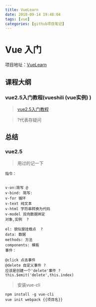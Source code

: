 ```yaml
---
title: VueLearn
date: 2018-09-14 19:48:04
tags: [vue]
categories: [github项目笔记]
---
```


# Vue 入门
项目地址：[VueLearn](https://github.com/DemoorBug/VueLearn)
## 课程大纲
### vue2.5入门教程(vueshili (vue实例) )
>[vue2.5入门教程](https://www.imooc.com/video/16987)

> ?代表存疑问
<!-- more -->

## 总结
### vue2.5
> 用过的记一下

```vue
指令：


v-on:简写 @
v-bind: 简写:
v-for 循环
v-text 纯文本
v-html 字符串转换为代码
v-model 双向数据绑定
对象,实例  ?

el: 貌似是挂载点  ?
data: 数据
methods: 方法
components: 模板
事件：

@click 点击事件
@delete 自定义事件 ?
应该是创建一个'delete'事件 ?
this.$emit('delete',this.index)
```
>安装vue-cli

```
npm install -g vue-cli
vue init webpack {{项目名}}
```